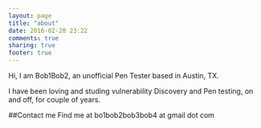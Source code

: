 ```yaml
---
layout: page
title: "about"
date: 2016-02-20 23:22
comments: true
sharing: true
footer: true
---
```


Hi, I am Bob1Bob2, an unofficial Pen Tester based in Austin, TX.

I have been loving and studing vulnerability Discovery and Pen testing, on and off, for couple of years.

##Contact me
Find me at bo1bob2bob3bob4 at gmail dot com



